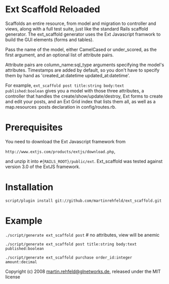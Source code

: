 Ext Scaffold Reloaded
=====================

Scaffolds an entire resource, from model and migration to controller and
views, along with a full test suite, just like the standard Rails scaffold
generator. The ext_scaffold generator uses the Ext Javascript framwork to 
build the GUI elements (forms and tables).

Pass the name of the model, either CamelCased or under_scored, as the first
argument, and an optional list of attribute pairs.

Attribute pairs are column_name:sql_type arguments specifying the
model's attributes. Timestamps are added by default, so you don't have to
specify them by hand as 'created_at:datetime updated_at:datetime'.

For example, `ext_scaffold post title:string body:text published:boolean`
gives you a model with those three attributes, a controller that handles
the create/show/update/destroy, Ext forms to create and edit your posts, and
an Ext Grid index that lists them all, as well as a map.resources :posts
declaration in config/routes.rb.


Prerequisites
=============

You need to download the Ext Javascript framework from

`http://www.extjs.com/products/extjs/download.php`,

and unzip it into `#{RAILS_ROOT}/public/ext`. Ext_scaffold was tested
against version 3.0 of the ExtJS framework.


Installation
============

`script/plugin install git://github.com/martinrehfeld/ext_scaffold.git`


Example
=======

`./script/generate ext_scaffold post` # no attributes, view will be anemic

`./script/generate ext_scaffold post title:string body:text published:boolean`

`./script/generate ext_scaffold purchase order_id:integer amount:decimal`


Copyright (c) 2008 martin.rehfeld@glnetworks.de, released under the MIT license